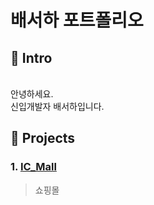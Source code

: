 # 배서하 포트폴리오


## 📌 Intro
<br>
안녕하세요. <br>
신입개발자 배서하입니다.

## 📌 Projects
### 1. [IC_Mall](https://github.com/RowenKim/ICTeam.git)
> 쇼핑몰

